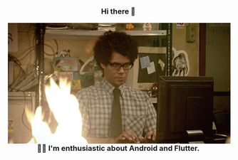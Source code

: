 ### <div align="center">Hi there 👋</div>

<img align="right" src="https://github.com/hixtrik/hixtrik/blob/main/res/itcrowd.gif" alt="Gif" />

### <div align="center">👨‍💻 I'm enthusiastic about Android and Flutter.</div>  
<br/>

<!--
**hixtrik/hixtrik** is a ✨ _special_ ✨ repository because its `README.md` (this file) appears on your GitHub profile.

Here are some ideas to get you started:

- 🔭 I’m currently working on ...
- 🌱 I’m currently learning ...
- 👯 I’m looking to collaborate on ...
- 🤔 I’m looking for help with ...
- 💬 Ask me about ...
- 📫 How to reach me: ...
- 😄 Pronouns: ...
- ⚡ Fun fact: ...
-->
